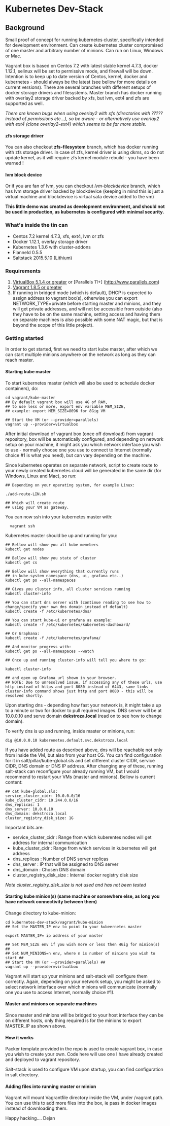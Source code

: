 # Kubernetes Dev-Stack

## Background
Small proof of concept for running kubernetes cluster, specifically intended for development environment. Can create kubernetes cluster compromised of one master and arbitrary number of minions. Can run on Linux, Windows or Mac.

Vagrant box is based on Centos 7.2 with latest stable kernel 4.7.3, docker 1.12.1, selinux will be set to permissive mode, and firewall will be down. Intention is to keep up to date version of Centos, kernel, docker and kubernetes - should always be the latest (see bellow for more details on current versions). There are several branches with different setups of docker storage drivers and filesystems. Master branch has docker running with overlay2 storage driver backed by xfs, but lvm, ext4 and zfs are supported as well.

*There are known bugs when using overlay2 with xfs (directories with ????? instead of permissions etc...), so be aware - or alternatively use overlay2 with ext4 (clone overlay2-ext4) which seems to be far more stable.*

#### zfs storage driver

You can also checkout **zfs-filesystem** branch, which has docker running with zfs storage driver. In case of zfs, kernel driver is using dkms, so do not update kernel, as it will require zfs kernel module rebuild - you have been warned !

#### lvm block device 

Or if you are fan of lvm, you can checkout *lvm-blockdevice* branch, which has lvm storage driver backed by blockdevice (keeping in mind this is just a virtual machine and blockdevice is virtual sata device added to the vm)

**This little demo was created as development environment, and should not be used in production, as kubernetes is configured with minimal security.**

### What's inside the tin can
- Centos 7.2 kernel 4.7.3, xfs, ext4, lvm or zfs
- Docker 1.12.1, overlay storage driver
- Kubernetes 1.3.6 with cluster-addons
- Flanneld 0.5.5
- Saltstack 2015.5.10 (Lithium)


### Requirements
1. [VirtualBox 5.1.4 or greater](http://www.vagrantup.com) or [Parallels 11+] (http://www.parallels.com)
2. [Vagrant 1.8.5 or greater](http://www.vagrantup.com)
3. If running in bridged mode (which is default), DHCP is expected to assign address to vagrant box(s), otherwise you can  export NETWORK_TYPE=private before starting master and minions, and they will get private addresses, and will not be accessible from outside (also they have to be on the same machine, setting access and having them on separate machines is also possible with some NAT magic, but that is beyond the scope of this little project).

### Getting started
In order to get started, first we need to start kube master, after which we can start multiple minions anywhere on the network as long as they can reach master.

#### Starting kube master
To start kubernetes master (which will also be used to schedule docker containers), do:


    cd vagrant/kube-master
    ## By default vagrant box will use 4G of RAM,
    ## to use less or more, export env variable MEM_SIZE,
    ## example: export MEM_SIZE=8096 for 8Gig VM

    ## Start the VM (or --provider=parallels)
    vagrant up --provider=virtualbox

After initial download of vagrant box (once off download) from vagrant repository, box will be automatically configured, and depending on network setup on your machine, it might ask you which network interface you wish to use - normally choose one you use to connect to Internet (normally choice #1 is what you need), but can vary depending on the machine.

Since kubernetes operates on separate network, script to create route to your newly created kubernetes cloud will be generated in the same dir (for Windows, Linux and Mac), so run:

    ## Depending on your operating system, for example Linux:

    ./add-route-LIN.sh

    ## Which will create route
    ## using your VM as gateway.


You can now ssh into your kubernetes master with:

      vagrant ssh

Kubernetes master should be up and running for you:

    ## Bellow will show you all kube memebers
    kubectl get nodes
    
    ## Bellow will show you state of cluster
    kubectl get cs
    
    ## Bellow will show everything that currently runs
    ## in kube-system namespace (dns, ui, grafana etc..)
    kubectl get po --all-namespaces

    ## Gives you cluster info, all cluster services running
    kubectl cluster-info
    
    ## You can start dns server with (continue reading to see how to change/specify your own dns domain instead of default)
    kubectl create -f /etc/kubernetes/dns/

    ## You can start kube-ui or grafana as example:
    kubectl create -f /etc/kubernetes/kubernetes-dashboard/

    ## Or Graphana:
    kubectl create -f /etc/kubernetes/grafana/

    ## And monitor progress with:
    kubectl get po --all-namespaces --watch

    ## Once up and running cluster-info will tell you where to go:

    kubectl cluster-info

    ## and open up Grafana url shown in your browser.
    ## NOTE: Due to unresolved issue, if accessing any of these urls, use http instead of https and port 8080 instead of 6443, same links cluster-info command shows just http and port 8080 - this will be resolved shortly.

Upon starting dns - depending how fast your network is, it might take a up to a minute or two for docker to pull required images. DNS server will be at 10.0.0.10 and serve domain **dekstroza.local** (read on to see how to change domain).

To verify dns is up and running, inside master or minions, run:

    dig @10.0.0.10 kuberenetes.default.svc.dekstroza.local

If you have added route as described above, dns will be reachable  not only from inside the VM, but also from your host OS.
You can find configuration for it in salt/pillar/kube-global.sls
and set different cluster CIDR, service CIDR, DNS domain or DNS IP address. After changing any of these, running salt-stack can reconfigure your already running VM, but I would recommend to restart your VMs (master and minions).
Bellow is current content:

    ## cat kube-global.sls:
    service_cluster_cidr: 10.0.0.0/16
    kube_cluster_cidr: 10.244.0.0/16
    dns_replicas: 1
    dns_server: 10.0.0.10
    dns_domain: dekstroza.local
    cluster_registry_disk_size: 1G

Important bits are:
- service_cluster_cidr : Range from which kuberentes nodes will     get address for internal communication
- kube_cluster_cidr : Range from which services in kubernetes will get address
- dns_replicas : Number of DNS server replicas
- dns_server : IP that will be assigned to DNS server
- dns_domain : Chosen DNS domain
- cluster_registry_disk_size : Internal docker registry disk size

*Note cluster_registry_disk_size is not used and has not been tested*

#### Starting kube minion(s) (same machine or somewhere else, as long you have network connectivity between them)

Change directory to kube-minion:

    cd kubernetes-dev-stack/vagrant/kube-minion
    ## Set the MASTER_IP env to point to your kubeernetes master

    export MASTER_IP= ip address of your master

    ## Set MEM_SIZE env if you wish more or less then 4Gig for minion(s) ##
    ## Set NUM_MINIONS=n env, where n is number of minions you wish to start ##
    ## Start the VM (or --provider=parallels) ##
    vagrant up --provider=virtualbox

Vagrant will start up your minions and salt-stack will configure them correctly. Again, depending on your network setup, you might be asked to select network interface over which minions will communicate (normally one you use to access Internet, normally choice #1).

#### Master and minions on separate machines

Since master and minions will be bridged to your host interface they can be on different hosts, only thing required is for the minions to export MASTER_IP as shown above.

#### How it works

Packer template provided in the repo is used to create vagrant box, in case you wish to create your own. Code here will use one I have already created and deployed to vagrant repository.

Salt-stack is used to configure VM upon startup, you can find configuration in salt directory.

#### Adding files into running master or minion

Vagrant will mount Vagrantfile directory inside the VM, under /vagrant path. You can use this to add more files into the box, ie pass in docker images instead of downloading them.

Happy hacking....
Dejan
